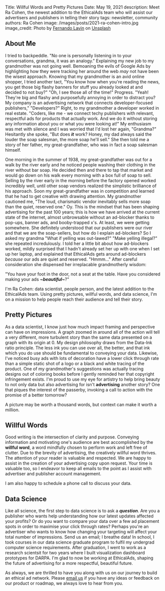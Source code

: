 Title: Willful Words and Pretty Pictures
Date: May 19, 2021
description: Meet Ra Cohen, the newest addition to the EthicalAds team who will assist our advertisers and publishers in telling their story
tags: newsletter, community
authors: Ra Cohen
image: /images/posts/2021-ra-cohen-intro.jpg
image_credit: <span>Photo by <a href="https://unsplash.com/@filmlav?utm_source=unsplash&utm_medium=referral&utm_content=creditCopyText">Fernando Lavin</a> on <a href="https://unsplash.com/s/photos/kintsugi?utm_source=unsplash&utm_medium=referral&utm_content=creditCopyText">Unsplash</a></span>


[comment]: # (The picture is of kintsugi, a piece of pottery who's cracks are not hidden, but highlighted artfully to tell this plate's story as no other can.)

## About Me

I tried to backpeddle. "No one is personally listening in to your conversations, grandma, it was an analogy." Explaining my new job to my grandmother was not going well. Bemoaning the evils of Google Ads by highlighting how they were tracking her around the web *may* not have been the wisest approach. Knowing that my grandmother is an avid online shopper, I tried another tact, "You know how when you're reading the news, you get those big flashy banners for stuff you already looked at and decided to not buy?"  "Oh, I see those all of the time!" Progress. "Yeah! They're big and flashy and purposefully annoying in order to distract you? My company is an advertising network that connects developer-focused publishers," "Developers?" Right, to my grandmother a developer worked in real estate. "Coders, like me - we connect techy publishers with relevant, respectful ads for products that actually work. And we do it without storing any information about you or what you were looking at!" My enthusiasm was met with silence and I was worried that I'd lost her again, "Grandma?" Hesitantly she spoke, "But does ***it*** work? Honey, my dad always said the louder the soap salesman, the more soap he'll sell." She then told me a story of her father, my great-grandfather, who was in fact a soap salesman himself.

One morning in the summer of 1938, my great-grandfather was out for a walk by the river early and he noticed people washing their clothing in the river without bar soap. He decided then and there to tap that market and would go down on his walk every morning with a box full of soap to sell. Selling by the river early in the morning before the factory opened worked incredibly well, until other soap vendors realized the simplistic brilliance of his approach. Soon my great-grandfather was in competition and learned that he had to get creative with drawing attention. My grandmother cautioned me, "The loud, charismatic vendor inevitably sells more soap than the quiet, reserved one." Oy. This is the mindset that has been shaping advertising for the past 100 years; this is how we have arrived at the current state of the internet, almost unbrowsable without an ad-blocker thanks to pop-ups, banner ads, and booby-trapped x's. At least, we were getting somewhere. She definitely understood that our publishers were our river and that we are the soap-sellers, but how do I explain ad-blockers? So I asked my grandma "What if yelling was out-lawed?" "Make yelling illegal?" she repeated incredulously. I told her a little bit about how ad-blockers worked, mildly surprised that I hadn't already set her up with one when I set up her laptop, and explained that EthicalAds gets around ad-blockers *because* our ads are quiet and reserved. "Hmmm..."  After careful consideration she dispensed her irreplacable grandmotherly wisdom:

"You have your foot in the door, not a seat at the table. Have you considered making your ads ***~beautiful~***?"   

I'm Ra Cohen: data scientist, people person, and the latest addition to the EthicalAds team. Using pretty pictures, willful words, and data science, I'm on a mission to help people reach their audience and tell their story.    


## Pretty Pictures

As a data scientist, I know just how much impact framing and perspective can have on impressions. A graph zoomed in around all of the action will tell a very different, more turbulent story than the same data presented on a graph with its origin at 0. My design philosophy draws from the Data-Ink ratio principle. The less ink you can use over all, the better, and that ink which you do use should be fundamental to conveying your data. Likewise, I've noticed busy ads with lots of decoration have a lower click through rate than a simple static shot of a logo or a black and white tracing of the product. One of my grandmother's suggestions was actually tracing designs out of coloring books before I gently reminded her that copyright infringement exists. I'm proud to use my eye for artistry to help bring beauty to not only data but also advertising for isn't **advertising** another story? One that piques the interest of the passerby, invoking a call to action with the promise of a better tomorrow? 

A picture may be worth a thousand words, but context can make it worth a million. 


## Willful Words

Good writing is the intersection of clarity and purpose. Conveying information and motivating one's audience are best accomplished by the **willful word**, a word mindfully chosen to perform work and left free of clutter. Due to the brevity of advertising, the creatively willful word thrives. The attention of your reader is valuable and respected. We are happy to assist in the creation of your advertising copy upon request. Your time is valuable too, so I endeavor to keep all emails to the point as I assist with advertiser and publisher account management. 

I am also happy to schedule a phone call to discuss your data. 


## Data Science

Like all science, the first step to data science is to ask a ***question***. Are you a publisher who wants help understanding how our latest updates affected your profits? Or do you want to compare your data over a few ad placement spots in order to maximise your click through rates? Perhaps you're an advertiser who wants to know how changing your targeting will affect your total number of impressions. Send us an email; I breathe data! In school, I took courses in our data science graduate program to fulfil my undergrad computer science requirements. After graduation, I went to work as a research scientsit for two years where I built visualization dashboard prototypes for DARPA. I'm glad to now be working at EthicalAds, shaping the future of advertising for a more respectful, beautiful future. 


As always, we are thrilled to have you along with us on our journey to build an ethical ad network.
Please [email us](mailto:ads@ethicalads.io) if you have any ideas or feedback on our product or roadmap,
we always love to hear from you.
